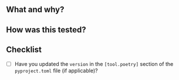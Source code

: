 ## What and why?

## How was this tested?

## Checklist
- [ ] Have you updated the `version` in the `[tool.poetry]` section of
the `pyproject.toml` file (if applicable)?
